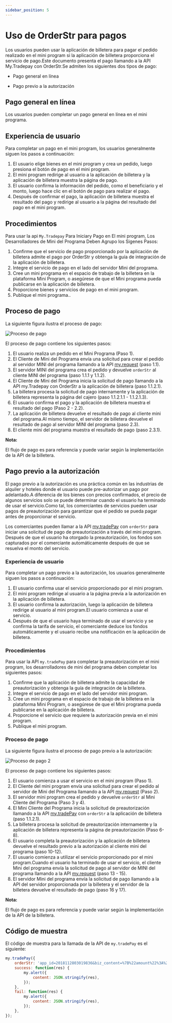 ```yaml
---
sidebar_position: 5
---
```


# Uso de OrderStr para pagos

Los usuarios pueden usar la aplicación de billetera para pagar el pedido realizado en el mini program si la aplicación de billetera proporciona el servicio de pago.Este documento presenta el pago llamando a la API My.Tradepay con OrderStr.Se admiten los siguientes dos tipos de pago:

* Pago general en línea

* Pago previo a la autorización

## Pago general en línea

Los usuarios pueden completar un pago general en línea en el mini programa.

## Experiencia de usuario

Para completar un pago en el mini program, los usuarios generalmente siguen los pasos a continuación:

1. El usuario elige bienes en el mini program y crea un pedido, luego presiona el botón de pago en el mini program.
2. El mini program redirige al usuario a la aplicación de billetera y la aplicación de billetera muestra la página de pago.
3. El usuario confirma la información del pedido, como el beneficiario y el monto, luego hace clic en el botón de pago para realizar el pago.
4. Después de confirmar el pago, la aplicación de billetera muestra el resultado del pago y redirige al usuario a la página del resultado del pago en el mini program.

## Procedimientos

Para usar la api ```My.Tradepay``` Para Iniciary Pago en El mini program, Los Desarrolladores de Mini del Programa Deben Agrupo los Sigenes Pasos:

1. Confirme que el servicio de pago proporcionado por la aplicación de billetera admite el pago por OrderStr y obtenga la guía de integración de la aplicación de billetera.
2. Integre el servicio de pago en el lado del servidor Mini del programa.
3. Cree un mini programa en el espacio de trabajo de la billetera en la plataforma Mini Program, o asegúrese de que el Mini programa pueda publicarse en la aplicación de billetera.
4. Proporcione bienes y servicios de pago en el mini program.
5. Publique el mini programa..

## Proceso de pago

La siguiente figura ilustra el proceso de pago:

![Proceso de pago](./img/orderStrpay1.png)

El proceso de pago contiene los siguientes pasos:

1. El usuario realiza un pedido en el Mini Programa (Paso 1).
2. El Cliente de Mini del Programa envía una solicitud para crear el pedido al servidor MINI del programa llamando a la API [my.request](/) (paso 1.1).
3. El servidor MINI del programa crea el pedido y devuelve ```orderStr``` al cliente MINI del programa (paso 1.1.1 y 1.1.2).
4. El Cliente de Mini del Programa inicia la solicitud de pago llamando a la API my.Tradepay con OrderStr a la aplicación de billetera (paso 1.1.2.1).
5. La billetera procesa la solicitud de pago internamente y la aplicación de billetera representa la página del cajero (paso 1.1.2.1.1 - 1.1.2.1.3).
6. El usuario confirma el pago y la aplicación de billetera muestra el resultado del pago (Paso 2 - 2.2).
7. La aplicación de billetera devuelve el resultado de pago al cliente mini del programa.Al mismo tiempo, el servidor de billetera devuelve el resultado de pago al servidor MINI del programa (paso 2.3).
8. El cliente mini del programa muestra el resultado de pago (paso 2.3.1).

**Nota:**

El flujo de pago es para referencia y puede variar según la implementación de la API de la billetera.

## Pago previo a la autorización

El pago previo a la autorización es una práctica común en las industrias de alquiler y hoteles donde el usuario puede pre-autorizar un pago por adelantado.A diferencia de los bienes con precios confirmados, el precio de algunos servicios solo se puede determinar cuando el usuario ha terminado de usar el servicio.Como tal, los comerciantes de servicios pueden usar pagos de preautorización para garantizar que el pedido se pueda pagar antes de proporcionar el servicio. 

Los comerciantes pueden llamar a la API [my.tradePay](/) con ```orderStr``` para iniciar una solicitud de pago de preautorización a través del mini program. Después de que el usuario ha otorgado la preautorización, los fondos son capturados por el comerciante automáticamente después de que se resuelva el monto del servicio.

### Experiencia de usuario

Para completar un pago previo a la autorización, los usuarios generalmente siguen los pasos a continuación:

1. El usuario confirma usar el servicio proporcionado por el mini program.
2. El mini program redirige al usuario a la página previa a la autorización en la aplicación de billetera.
3. El usuario confirma la autorización, luego la aplicación de billetera redirige al usuario al mini program.El usuario comienza a usar el servicio.
4. Después de que el usuario haya terminado de usar el servicio y se confirma la tarifa de servicio, el comerciante deduce los fondos automáticamente y el usuario recibe una notificación en la aplicación de billetera.

### Procedimientos

Para usar la API ```my.tradePay``` para completar la preautorización en el mini program, los desarrolladores de mini del programa deben completar los siguientes pasos:

1. Confirme que la aplicación de billetera admite la capacidad de preautorización y obtenga la guía de integración de la billetera.
2. Integre el servicio de pago en el lado del servidor mini program.
3. Cree un mini programa en el espacio de trabajo de la billetera en la plataforma Mini Program, o asegúrese de que el Mini programa pueda publicarse en la aplicación de billetera.
4. Proporcione el servicio que requiere la autorización previa en el mini program.
5. Publique el mini program.

### Proceso de pago

La siguiente figura ilustra el proceso de pago previo a la autorización:

![Proceso de pago 2](./img/orderStrpay2.png)

El proceso de pago contiene los siguientes pasos:

1. El usuario comienza a usar el servicio en el mini program (Paso 1).
2. El Cliente del mini program envía una solicitud para crear el pedido al servidor de Mini del Programa llamando a la API [my.request](/) (Paso 2).
3. El servidor mini program crea el pedido y devuelve ```orderStr``` al Mini Cliente del Programa (Paso 3 y 4).
4. El Mini Cliente del Programa inicia la solicitud de preautorización llamando a la API [my.tradePay](/) con ```orderStr``` a la aplicación de billetera (paso 1.1.2.1).
5. La billetera procesa la solicitud de preautorización internamente y la aplicación de billetera representa la página de preautorización (Paso 6-8).
6. El usuario completa la preautorización y la aplicación de billetera devuelve el resultado previo a la autorización al cliente mini del programa (paso 10-12).
7. El usuario comienza a utilizar el servicio proporcionado por el mini program.Cuando el usuario ha terminado de usar el servicio, el cliente Mini del programa envía la solicitud de pago al servidor de MINI del programa llamando a la API [my.request](/) (paso 13 - 15).
8. El servidor Mini del programa envía la solicitud de pago llamando a la API del servidor proporcionada por la billetera y el servidor de la billetera devuelve el resultado de pago (paso 16 y 17).

**Nota:**

El flujo de pago es para referencia y puede variar según la implementación de la API de la billetera.

## Código de muestra

El código de muestra para la llamada de la API de ```my.tradePay``` es el siguiente:

```js
my.tradePay({
    orderStr: 'app_id=2018112803019836&biz_content=%7B%22amount%22%3A%220.02%22%2C%22extra_param%22%3A%22%7B%5C%22category%5C%22%3A%5C%22CHARGE_PILE_CAR%5C%22%7D%22%2C%22order_title%22%3A%22%D6%A7%B8%B6%B1%A6%D4%A4%CA%DA%C8%A8%22%2C%22out_order_no%22%3A%22ZMOutOrderNoAppFreeze2018052915543415090975%22%2C%22out_request_no%22%3A%22ZMOutReqNoAppFreeze20180529155434581875858%22%2C%22pay_timeout%22%3A%222d%22%2C%22payee_user_id%22%3A%222088202224929664%22%2C%22product_code%22%3A%22PRE_AUTH_ONLINE%22%7D&charset=GBK&format=json&sign=L4wk%2FNKcbJOo3n6Q5qbPzn0jUsvZlK4jr7iXnghudR0zeWJMmeNC71qIBSQfIz45n%2B5iTd0NQ5IK581xI2xCShTCiKAywnQcDmA%2Bjf%2BrRdKCDQCMLfCz%2BZ37C%2B6zxAX3e81%2F8Hr29lw4VPFfHkp9FmMwKw%2FGkNfV5ZlWoh7UtN8%3D&sign_type=RSA&timestamp=2018-05-29+15%3A54%3A35&version=1.0',  
    success: function(res) {            
        my.alert({
            content: JSON.stringify(res),
        });
    },
    fail: function(res) {  
        my.alert({
            content: JSON.stringify(res),
        });
    },
});
```